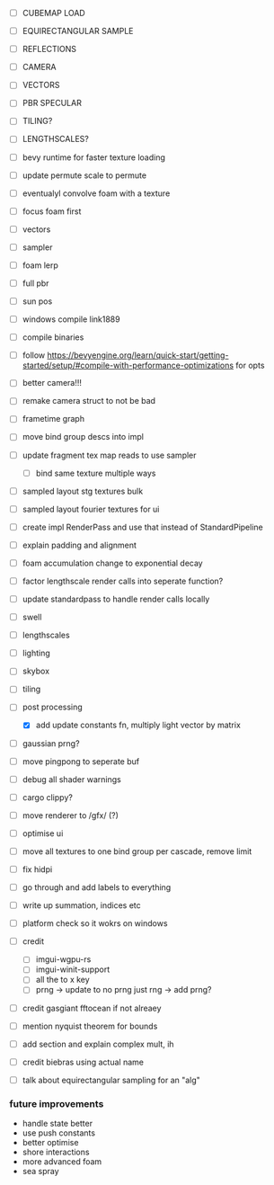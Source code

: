 - [ ] CUBEMAP LOAD
- [ ] EQUIRECTANGULAR SAMPLE
- [ ] REFLECTIONS
- [ ] CAMERA
- [ ] VECTORS
- [ ] PBR SPECULAR
- [ ] TILING?
- [ ] LENGTHSCALES?

- [ ] bevy runtime for faster texture loading

- [ ] update permute scale to permute
- [ ] eventualyl convolve foam with a texture

- [ ] focus foam first
- [ ] vectors
- [ ] sampler
- [ ] foam lerp
- [ ] full pbr
- [ ] sun pos

- [ ] windows compile link1889
- [ ] compile binaries
- [ ] follow https://bevyengine.org/learn/quick-start/getting-started/setup/#compile-with-performance-optimizations for opts

- [ ] better camera!!!
- [ ] remake camera struct to not be bad

- [ ] frametime graph

- [ ] move bind group descs into impl

- [ ] update fragment tex map reads to use sampler
    - [ ] bind same texture multiple ways

- [ ] sampled layout stg textures bulk
- [ ] sampled layout fourier textures for ui

- [ ] create impl RenderPass and use that instead of StandardPipeline

- [ ] explain padding and alignment
- [ ] foam accumulation change to exponential decay

- [ ] factor lengthscale render calls into seperate function?
- [ ] update standardpass to handle render calls locally
- [ ] swell
- [ ] lengthscales
- [ ] lighting
- [ ] skybox
- [ ] tiling
- [ ] post processing
    - [X] add update constants fn, multiply light vector by matrix
- [ ] gaussian prng?
- [ ] move pingpong to seperate buf
- [ ] debug all shader warnings
- [ ] cargo clippy?

- [ ] move renderer to /gfx/ (?)
- [ ] optimise ui
- [ ] move all textures to one bind group per cascade, remove limit
- [ ] fix hidpi
- [ ] go through and add labels to everything
- [ ] write up summation, indices etc
- [ ] platform check so it wokrs on windows
- [ ] credit 
    - [ ] imgui-wgpu-rs
    - [ ] imgui-winit-support
    - [ ] all the to x key
    - [ ] prng -> update to no prng just rng -> add prng?
- [ ] credit gasgiant fftocean if not alreaey
- [ ] mention nyquist theorem for bounds
- [ ] add section and explain complex mult, ih
- [ ] credit biebras  using actual name
- [ ] talk about equirectangular sampling for an "alg"


### future improvements
- handle state better
- use push constants
- better optimise
- shore interactions
- more advanced foam
- sea spray
